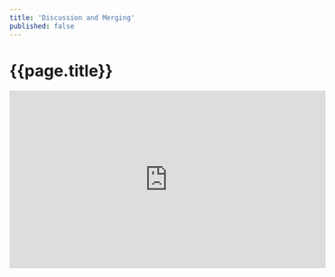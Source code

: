 ```yaml
---
title: 'Discussion and Merging'
published: false
---
```


# {{page.title}}

<iframe width="560" height="315" src="https://www.youtube.com/embed/Qnp40aoVvI4" frameborder="0" allow="accelerometer; autoplay; encrypted-media; gyroscope; picture-in-picture" allowfullscreen></iframe>